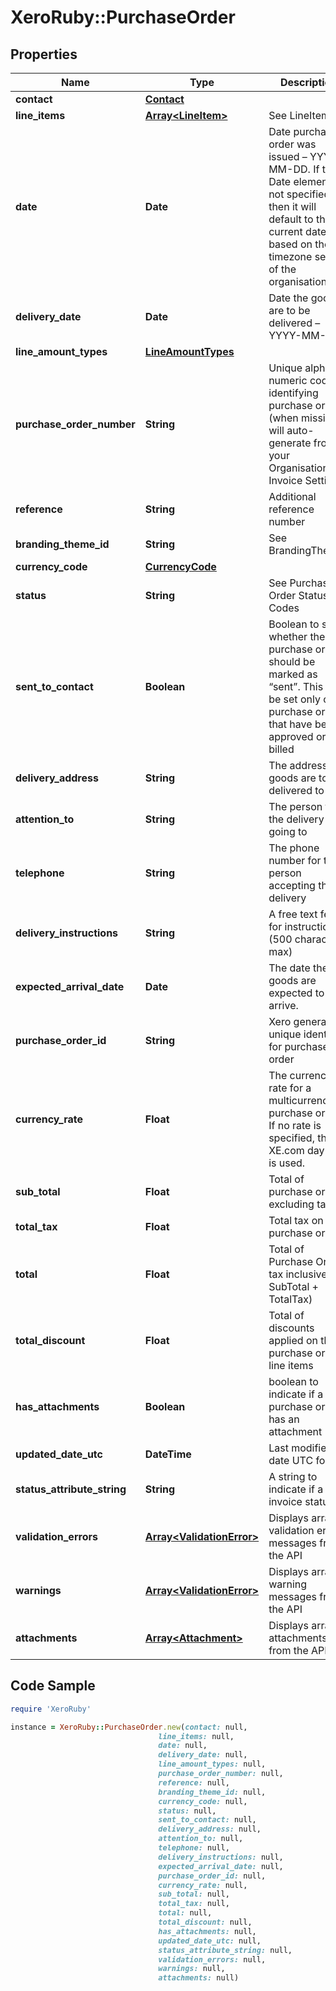# XeroRuby::PurchaseOrder

## Properties

Name | Type | Description | Notes
------------ | ------------- | ------------- | -------------
**contact** | [**Contact**](Contact.md) |  | [optional] 
**line_items** | [**Array&lt;LineItem&gt;**](LineItem.md) | See LineItems | [optional] 
**date** | **Date** | Date purchase order was issued – YYYY-MM-DD. If the Date element is not specified then it will default to the current date based on the timezone setting of the organisation | [optional] 
**delivery_date** | **Date** | Date the goods are to be delivered – YYYY-MM-DD | [optional] 
**line_amount_types** | [**LineAmountTypes**](LineAmountTypes.md) |  | [optional] 
**purchase_order_number** | **String** | Unique alpha numeric code identifying purchase order (when missing will auto-generate from your Organisation Invoice Settings) | [optional] 
**reference** | **String** | Additional reference number | [optional] 
**branding_theme_id** | **String** | See BrandingThemes | [optional] 
**currency_code** | [**CurrencyCode**](CurrencyCode.md) |  | [optional] 
**status** | **String** | See Purchase Order Status Codes | [optional] 
**sent_to_contact** | **Boolean** | Boolean to set whether the purchase order should be marked as “sent”. This can be set only on purchase orders that have been approved or billed | [optional] 
**delivery_address** | **String** | The address the goods are to be delivered to | [optional] 
**attention_to** | **String** | The person that the delivery is going to | [optional] 
**telephone** | **String** | The phone number for the person accepting the delivery | [optional] 
**delivery_instructions** | **String** | A free text feild for instructions (500 characters max) | [optional] 
**expected_arrival_date** | **Date** | The date the goods are expected to arrive. | [optional] 
**purchase_order_id** | **String** | Xero generated unique identifier for purchase order | [optional] 
**currency_rate** | **Float** | The currency rate for a multicurrency purchase order. If no rate is specified, the XE.com day rate is used. | [optional] 
**sub_total** | **Float** | Total of purchase order excluding taxes | [optional] 
**total_tax** | **Float** | Total tax on purchase order | [optional] 
**total** | **Float** | Total of Purchase Order tax inclusive (i.e. SubTotal + TotalTax) | [optional] 
**total_discount** | **Float** | Total of discounts applied on the purchase order line items | [optional] 
**has_attachments** | **Boolean** | boolean to indicate if a purchase order has an attachment | [optional] 
**updated_date_utc** | **DateTime** | Last modified date UTC format | [optional] 
**status_attribute_string** | **String** | A string to indicate if a invoice status | [optional] 
**validation_errors** | [**Array&lt;ValidationError&gt;**](ValidationError.md) | Displays array of validation error messages from the API | [optional] 
**warnings** | [**Array&lt;ValidationError&gt;**](ValidationError.md) | Displays array of warning messages from the API | [optional] 
**attachments** | [**Array&lt;Attachment&gt;**](Attachment.md) | Displays array of attachments from the API | [optional] 

## Code Sample

```ruby
require 'XeroRuby'

instance = XeroRuby::PurchaseOrder.new(contact: null,
                                 line_items: null,
                                 date: null,
                                 delivery_date: null,
                                 line_amount_types: null,
                                 purchase_order_number: null,
                                 reference: null,
                                 branding_theme_id: null,
                                 currency_code: null,
                                 status: null,
                                 sent_to_contact: null,
                                 delivery_address: null,
                                 attention_to: null,
                                 telephone: null,
                                 delivery_instructions: null,
                                 expected_arrival_date: null,
                                 purchase_order_id: null,
                                 currency_rate: null,
                                 sub_total: null,
                                 total_tax: null,
                                 total: null,
                                 total_discount: null,
                                 has_attachments: null,
                                 updated_date_utc: null,
                                 status_attribute_string: null,
                                 validation_errors: null,
                                 warnings: null,
                                 attachments: null)
```


